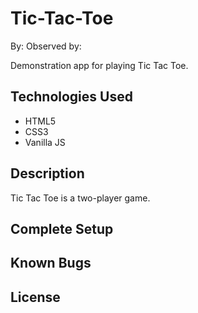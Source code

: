 # Tic-Tac-Toe

By:
Observed by:

Demonstration app for playing Tic Tac Toe.

## Technologies Used

- HTML5
- CSS3
- Vanilla JS

## Description

Tic Tac Toe is a two-player game.

## Complete Setup

## Known Bugs

## License